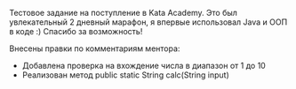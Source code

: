 Тестовое задание на поступление в Kata Academy.
Это был увлекательный 2 дневный марафон, я впервые использовал Java и ООП в коде :) Спасибо за возможность!



Внесены правки по комментариям ментора:
* Добавлена проверка на вхождение числа в диапазон от 1 до 10
* Реализован метод public static String calc(String input)

